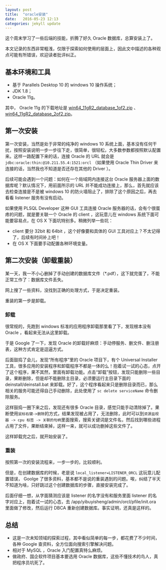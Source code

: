 ```yaml
---
layout: post
title:  "oracle安装"
date:   2016-05-23 12:13
categories: jekyll update
---
```


这个周末学习了一些后端的技能，折腾了好久 Oracle 数据库，总算安装上了。

本文记录的东西非常粗浅，仅限于探索如何使用的层面上，因此文中描述的各种观点可能有所错误，欢迎读者批评纠正。

## 基本环境和工具

- 基于 Parallels Desktop 10 的 windows 10 操作系统；
- JDK 1.8；
- Oracle 11g。

其中， Oracle 11g 的下载地址是 [win64_11gR2_database_1of2.zip](http://www.oracle.com/technetwork/database/enterprise-edition/downloads/112010-win64soft-094461.html) 、 [win64_11gR2_database_2of2.zip](http://www.oracle.com/technetwork/database/enterprise-edition/downloads/112010-win64soft-094461.html)。

## 第一次安装

第一次安装，当然是处于非常的纯净的 windows 10 系统上面，基本没有任何干扰，按照安装说明一步一步往下走，很简单，很轻松，大多数参数都按照默认配置来。这样一路配置下来的话，连接 Oracle 的 URL 就会是 `jdbc:oracle:thin:@10.211.55.4:1521:orcl` （如果使用 Oracle Thin Driver 来连接的话，当然我也不知道是否还存在其他的 Driver ）。

后续可能会遇到一个问题：如何在一个局域网内连接这台 Oracle 服务器上面的数据库呢？默认情况下，用前面所示的 URL 并不能成功连接上，那么，首先就应该去检查连接是不是被 windows 10 的防火墙阻止了，排除了这个原因之后，再去看看 listener 服务有没有启动。

如果使用 PLSQL Developer 这种 GUI 工具连接 Oracle 服务器的话，会有个很蛋疼的问题，就是要关联一个 Oracle 的 client ，这玩意儿在 windows 系统下面可能要容易点，在 OS X 下面坑特别多。稍微列举一些坑：

- client 要分 32bit 和 64bit ，这个好像要和具体的 GUI 工具对应上？不太记得了，后续有时间补上吧！
- 在 OS X 下面要手动配置各种环境变量。

## 第二次安装（卸载重装）

某一天，我一不小心删掉了手动创建的数据库文件（*.pdf），这下就完蛋了，不能正常工作了：数据库文件丢失。

网上搜了一些资料，没找到正确的处理方式，于是决定重装。

重装的第一步是卸载。

### 卸载

很常规的，先跑到 windows 标准的应用程序卸载那里看了下，发现根本没有 Oracle ，看起来无法从这里卸载。

于是 Google 了一下，发现 Oracle 的卸载好麻烦：手动停服务、删文件、删注册表，这种方式肯定是逗逼方式。

后面鼓捣了会儿，发现“所有程序”里的 Oracle 项目下，有个 Universal Installer 工具，很多应用的安装程序和卸载程序不都是一体的么！抱着试一试的心态，点开了这个程序，果不其然，里面有卸载功能。点击“卸载”按钮，发现只能删除一些目录，果断删除，但是却不能删除主目录，必须要运行主目录下面的 deinstall/deinstall.bat 来卸载。好了，这个程序看起来只是删除目录而已，那么相关的服务可能还得自己手动删除，此处使用了 `sc delete serviceName` 命令删除服务。

这样鼓捣一圈下来之后，发现还有很多 Oracle 目录，感觉只能手动清除掉了。果断使用`鼠标右键->删除`的方式，结果发现被占用了，无法删除，此时可以到`资源监视器 -> cpu 标签 -> 关联的句柄`里面搜索，搜索关键词是文件名，然后找到哪些进程占用了文件，果断结束掉，这样一来，就可以成功删掉这些文件了。

这样卸载完之后，就开始安装了。

### 重装

按照第一次的安装流程来，一步一步的，比较顺利。

但是，在创建数据库的时候，老是说 `local_listener=LISTENER_ORCL` 这玩意儿配置错误， Goolge 了很多资料，基本都不是说的重装遇到的问题。唉，纠结了半天不知道为啥，只好跳过这个创建数据库的步骤，直接安装完成了。

后面仔细一想，从字面猜测应该是 listener 的名字没有和服务里面 listener 的名字对应上，抱着试一试的心态，去 /app/yibuyisheng/admin/orcl/pfile/init.ora 里面做了修改，然后运行 DBCA 重新创建数据库。事实证明，还真是这样的。

## 总结

- 这是一次未知领域的探索过程，其中看似简单的每一步，都花费了不少时间，各种 Google 查资料，全方位面向搜索引擎解决问题。
- 相对于 MySQL ，Oracle 入门配置真特么麻烦。
- 做政府、国企软件项目基本要选用 Oracle 数据库，这些不懂技术的鸟人，真把程序员坑死了。
